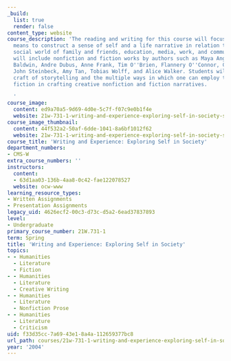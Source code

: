 ```yaml
---
_build:
  list: true
  render: false
content_type: website
course_description: 'The reading and writing for this course will focus on what it
  means to construct a sense of self and a life narrative in relation to the larger
  social world of family and friends, education, media, work, and community. Readings
  will include nonfiction and fiction works by authors such as Maya Angelou, James
  Baldwin, Andre Dubus, Anne Frank, Tim O''Brien, Flannery O''Connor, George Orwell,
  John Steinbeck, Amy Tan, Tobias Wolff, and Alice Walker. Students will explore the
  craft of storytelling and the multiple ways in which one can employ the tools of
  fiction in crafting creative nonfiction and fiction narratives.

  '
course_image:
  content: ed9a70a5-9d69-4d0e-5c7f-f07c9e0b1f4e
  website: 21w-731-1-writing-and-experience-exploring-self-in-society-spring-2004
course_image_thumbnail:
  content: 44f532a2-50af-6dde-1041-8a6bf1012f62
  website: 21w-731-1-writing-and-experience-exploring-self-in-society-spring-2004
course_title: 'Writing and Experience: Exploring Self in Society'
department_numbers:
- CMS-W
extra_course_numbers: ''
instructors:
  content:
  - 63d1aa03-136b-4aa8-0c42-fae122078527
  website: ocw-www
learning_resource_types:
- Written Assignments
- Presentation Assignments
legacy_uid: 4626ecf2-00c3-d73c-d5a2-6ead37837893
level:
- Undergraduate
primary_course_number: 21W.731-1
term: Spring
title: 'Writing and Experience: Exploring Self in Society'
topics:
- - Humanities
  - Literature
  - Fiction
- - Humanities
  - Literature
  - Creative Writing
- - Humanities
  - Literature
  - Nonfiction Prose
- - Humanities
  - Literature
  - Criticism
uid: f33d35cc-7a69-43e1-8a4a-112659377bc8
url_path: courses/21w-731-1-writing-and-experience-exploring-self-in-society-spring-2004
year: '2004'
---
```

